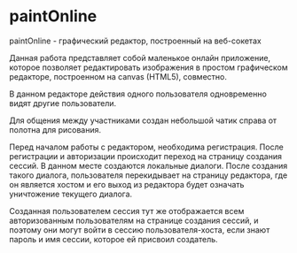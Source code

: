 # paintOnline
paintOnline - графический редактор, построенный на веб-сокетах

Данная работа представляет собой маленькое онлайн приложение, которое позволяет редактировать изображения
в простом графическом редакторе, построенном на canvas (HTML5), совместно.

В данном редакторе действия одного пользователя одновременно видят другие пользователи. 

Для общения между участниками создан небольшой чатик справа от полотна для рисования.

Перед началом работы с редактором, необходима регистрация. После регистрации и авторизации происходит переход на страницу
создания сессий. В данном месте создаются локальные диалоги. После создания такого диалога, пользователя перекидывает на 
страницу редактора, где он является хостом и его выход из редактора будет означать уничтожение текущего диалога.

Созданная пользователем сессия тут же отображается всем авторизованным пользователям на странице создания сессий,
и поэтому они могут войти в сессию пользователя-хоста, если знают пароль и имя сессии, которое ей присвоил создатель.
